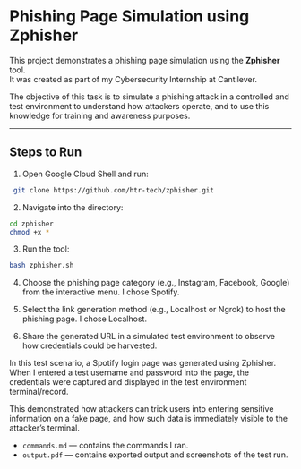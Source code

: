 # Phishing Page Simulation using Zphisher

This project demonstrates a phishing page simulation using the **Zphisher** tool.  
It was created as part of my Cybersecurity Internship at Cantilever.

The objective of this task is to simulate a phishing attack in a controlled and test environment to understand how attackers operate, and to use this knowledge for training and awareness purposes.

---

## Steps to Run

1. Open Google Cloud Shell and run:
  ```bash
   git clone https://github.com/htr-tech/zphisher.git

```
2. Navigate into the directory:
  ```bash
  cd zphisher
  chmod +x *
```
3. Run the tool:
  ```bash
bash zphisher.sh
   ```
4. Choose the phishing page category (e.g., Instagram, Facebook, Google) from the interactive menu. I chose Spotify.

5. Select the link generation method (e.g., Localhost or Ngrok) to host the phishing page. I chose Localhost.

6. Share the generated URL in a simulated test environment to observe how credentials could be harvested.

In this test scenario, a Spotify login page was generated using Zphisher.
When I entered a test username and password into the page, the credentials were captured and displayed in the test environment terminal/record.

This demonstrated how attackers can trick users into entering sensitive information on a fake page, and how such data is immediately visible to the attacker’s terminal.

- `commands.md` — contains the commands I ran.  
- `output.pdf` — contains exported output and screenshots of the test run.

